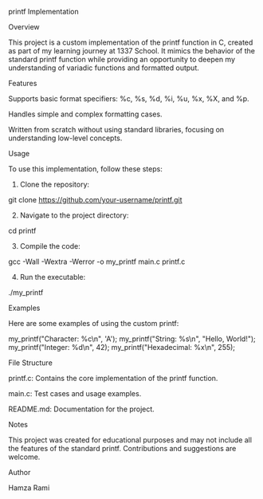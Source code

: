 printf Implementation

Overview

This project is a custom implementation of the printf function in C, created as part of my learning journey at 1337 School. It mimics the behavior of the standard printf function while providing an opportunity to deepen my understanding of variadic functions and formatted output.

Features

Supports basic format specifiers: %c, %s, %d, %i, %u, %x, %X, and %p.

Handles simple and complex formatting cases.

Written from scratch without using standard libraries, focusing on understanding low-level concepts.

Usage

To use this implementation, follow these steps:

1. Clone the repository:

git clone https://github.com/your-username/printf.git

2. Navigate to the project directory:

cd printf

3. Compile the code:

gcc -Wall -Wextra -Werror -o my_printf main.c printf.c

4. Run the executable:

./my_printf

Examples

Here are some examples of using the custom printf:

my_printf("Character: %c\n", 'A');
my_printf("String: %s\n", "Hello, World!");
my_printf("Integer: %d\n", 42);
my_printf("Hexadecimal: %x\n", 255);

File Structure

printf.c: Contains the core implementation of the printf function.

main.c: Test cases and usage examples.

README.md: Documentation for the project.

Notes

This project was created for educational purposes and may not include all the features of the standard printf. Contributions and suggestions are welcome.

Author

Hamza Rami
